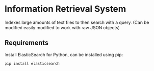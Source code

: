 # Information Retrieval System
Indexes large amounts of text files to then search with a query. (Can be modified easily modified to work with raw JSON objects)

## Requirements
Install ElasticSearch for Python, can be installed using pip:
```
pip install elasticsearch
```
